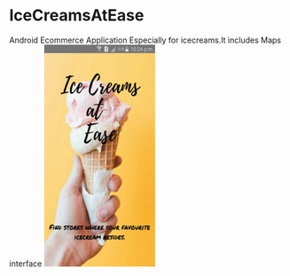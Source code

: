 # IceCreamsAtEase
Android Ecommerce Application Especially for icecreams.It includes Maps interface
<img src="https://raw.githubusercontent.com/salmanma6/IceCreamsAtEase/master/screenshots/1.jpeg" width="200" height="400">
